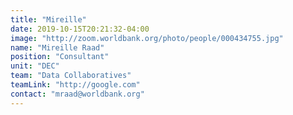 ```yaml
---
title: "Mireille"
date: 2019-10-15T20:21:32-04:00
image: "http://zoom.worldbank.org/photo/people/000434755.jpg"
name: "Mireille Raad"
position: "Consultant"
unit: "DEC"
team: "Data Collaboratives"
teamLink: "http://google.com"
contact: "mraad@worldbank.org"
---
```

